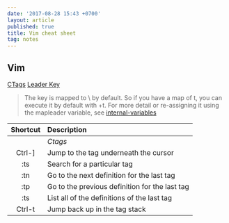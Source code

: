 ```yaml
---
date: '2017-08-28 15:43 +0700'
layout: article
published: true
title: Vim cheat sheet
tag: notes
---
```

## Vim

[CTags](https://blog.sensible.io/2014/05/09/supercharge-your-vim-into-ide-with-ctags.html)
[Leader Key](https://stackoverflow.com/questions/1764263/what-is-the-leader-in-a-vimrc-file)
> The <Leader> key is mapped to \ by default. So if you have a map of <Leader>t, you can execute it by default with \+t. For more detail or re-assigning it using the mapleader variable, see
  [internal-variables](https://stackoverflow.com/questions/15685729/vim-what-is-the-difference-between-let-g-let-b-etc)

|Shortcut| Description           |
|:-------:|:---------------------|
|| *Ctags* |
|Ctrl-]| Jump to the tag underneath the cursor|
|:ts <tag> <RET>| Search for a particular tag |
|:tn |Go to the next definition for the last tag |
|:tp | Go to the previous definition for the last tag |
|:ts | List all of the definitions of the last tag |
|Ctrl-t|Jump back up in the tag stack|
